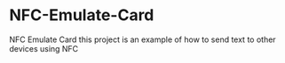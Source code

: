 # NFC-Emulate-Card
NFC Emulate Card this project is an example of how to send text to other devices using NFC
